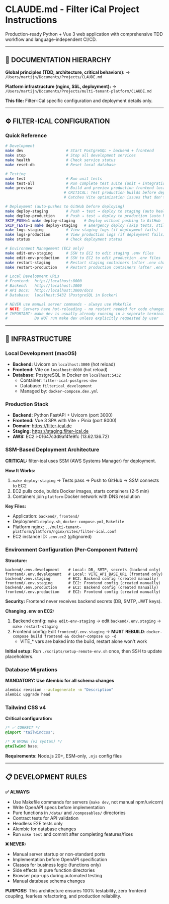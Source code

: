 # CLAUDE.md - Filter iCal Project Instructions

Production-ready Python + Vue 3 web application with comprehensive TDD workflow and language-independent CI/CD.

---

## 🔗 DOCUMENTATION HIERARCHY

**Global principles (TDD, architecture, critical behaviors):**
→ `/Users/martijn/Documents/Projects/CLAUDE.md`

**Platform infrastructure (nginx, SSL, deployment):**
→ `/Users/martijn/Documents/Projects/multi-tenant-platform/CLAUDE.md`

**This file:** Filter-iCal specific configuration and deployment details only.

---

## ⚙️ FILTER-ICAL CONFIGURATION

### Quick Reference
```bash
# Development
make dev                   # Start PostgreSQL + backend + frontend
make stop                  # Stop all development services
make health                # Check service status
make reset-db              # Reset local database

# Testing
make test                  # Run unit tests
make test-all              # Run complete test suite (unit + integration + E2E)
make preview               # Build and preview production frontend locally (port 4173)
                          # CRITICAL: Test production builds before deploying
                          # Catches Vite optimization issues that don't appear in dev mode

# Deployment (auto-pushes to GitHub before deploying)
make deploy-staging        # Push → test → deploy to staging (auto health check)
make deploy-production     # Push → test → deploy to production (auto health check)
SKIP_PUSH=1 make deploy-staging    # Deploy without pushing to GitHub
SKIP_TESTS=1 make deploy-staging   # Emergency deploy (skip tests, still pushes)
make logs-staging          # View staging logs (if deployment fails)
make logs-production       # View production logs (if deployment fails)
make status                # Check deployment status

# Environment Management (EC2 only)
make edit-env-staging      # SSH to EC2 to edit staging .env files
make edit-env-production   # SSH to EC2 to edit production .env files
make restart-staging       # Restart staging containers (after .env changes)
make restart-production    # Restart production containers (after .env changes)

# Local Development URLs
# Frontend:  http://localhost:8000
# Backend:   http://localhost:3000
# API Docs:  http://localhost:3000/docs
# Database:  localhost:5432 (PostgreSQL in Docker)

# NEVER use manual server commands - always use Makefile
# NOTE: Servers have hot-reloading - no restart needed for code changes
# IMPORTANT: make dev is usually already running in a separate terminal
#            Do NOT run make dev unless explicitly requested by user
```

---

## 🚢 INFRASTRUCTURE

### Local Development (macOS)
- **Backend:** Uvicorn on `localhost:3000` (hot reload)
- **Frontend:** Vite on `localhost:8000` (hot reload)
- **Database:** PostgreSQL in Docker on `localhost:5432`
  - Container: `filter-ical-postgres-dev`
  - Database: `filterical_development`
  - Managed by: `docker-compose.dev.yml`

### Production Stack
- **Backend:** Python FastAPI + Uvicorn (port 3000)
- **Frontend:** Vue 3 SPA with Vite + Pinia (port 8000)
- **Domain:** https://filter-ical.de
- **Staging:** https://staging.filter-ical.de
- **AWS:** EC2 i-01647c3d9af4fe9fc (13.62.136.72)

### SSM-Based Deployment Architecture
**CRITICAL:** filter-ical uses SSM (AWS Systems Manager) for deployment.

**How It Works:**
1. `make deploy-staging` → Tests pass → Push to GitHub → SSM connects to EC2
2. EC2 pulls code, builds Docker images, starts containers (2-5 min)
3. Containers join `platform` Docker network with DNS resolution

**Key Files:**
- Application: `backend/`, `frontend/`
- Deployment: `deploy.sh`, `docker-compose.yml`, `Makefile`
- Platform nginx: `../multi-tenant-platform/platform/nginx/sites/filter-ical.conf`
- EC2 instance ID: `.env.ec2` (gitignored)

### Environment Configuration (Per-Component Pattern)

**Structure:**
```
backend/.env.development    # Local: DB, SMTP, secrets (backend only)
frontend/.env.development   # Local: VITE_API_BASE_URL (frontend only)
backend/.env.staging        # EC2: Backend config (created manually)
frontend/.env.staging       # EC2: Frontend config (created manually)
backend/.env.production     # EC2: Backend config (created manually)
frontend/.env.production    # EC2: Frontend config (created manually)
```

**Security:** Frontend never receives backend secrets (DB, SMTP, JWT keys).

**Changing .env on EC2:**
1. Backend config: `make edit-env-staging` → edit `backend/.env.staging` → `make restart-staging`
2. Frontend config: Edit `frontend/.env.staging` → **MUST REBUILD**: `docker-compose build frontend && docker-compose up -d`
   - VITE_* vars are baked into the build, restart alone won't work

**Initial setup:** Run `./scripts/setup-remote-env.sh` once, then SSH to update placeholders.

### Database Migrations
**MANDATORY: Use Alembic for all schema changes**
```bash
alembic revision --autogenerate -m "Description"
alembic upgrade head
```

### Tailwind CSS v4
**Critical configuration:**
```css
/* ✅ CORRECT */
@import "tailwindcss";

/* ❌ WRONG (v3 syntax) */
@tailwind base;
```

**Requirements:** Node.js 20+, ESM-only, `.mjs` config files

---

## 📋 DEVELOPMENT RULES

**✅ ALWAYS:**
- Use Makefile commands for servers (`make dev`, not manual npm/uvicorn)
- Write OpenAPI specs before implementation
- Pure functions in `/data/` and `/composables/` directories  
- Contract tests for API validation
- Headless E2E tests only
- Alembic for database changes
- Run `make test` and commit after completing features/fixes

**❌ NEVER:**
- Manual server startup or non-standard ports
- Implementation before OpenAPI specification
- Classes for business logic (functions only)
- Side effects in pure function directories
- Browser pop-ups during automated testing
- Manual database schema changes

**PURPOSE:** This architecture ensures 100% testability, zero frontend coupling, fearless refactoring, and production reliability.